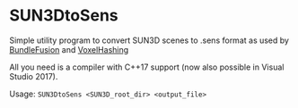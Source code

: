 # SUN3DtoSens
Simple utility program to convert SUN3D scenes to .sens format as used by [BundleFusion](https://github.com/niessner/BundleFusion) and [VoxelHashing](https://github.com/niessner/VoxelHashing)

All you need is a compiler with C++17 support (now also possible in Visual Studio 2017).

Usage: `SUN3DtoSens <SUN3D_root_dir> <output_file>`
